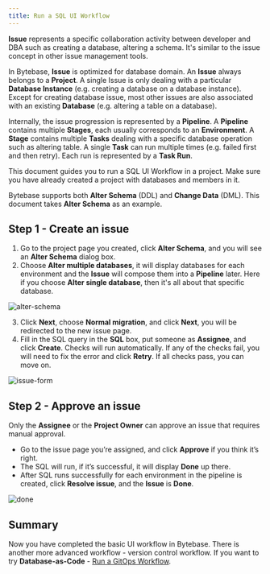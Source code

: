 ```yaml
---
title: Run a SQL UI Workflow
---
```


**Issue** represents a specific collaboration activity between developer and DBA such as creating a database, altering a schema. It's similar to the issue concept in other issue management tools.

In Bytebase, **Issue** is optimized for database domain. An **Issue** always belongs to a **Project**. A single Issue is only dealing with a particular **Database Instance** (e.g. creating a database on a database instance). Except for creating database issue, most other issues are also associated with an existing **Database** (e.g. altering a table on a database).

Internally, the issue progression is represented by a **Pipeline**. A **Pipeline** contains multiple **Stages**, each usually corresponds to an **Environment**. A **Stage** contains multiple **Tasks** dealing with a specific database operation such as altering table. A single **Task** can run multiple times (e.g. failed first and then retry). Each run is represented by a **Task Run**.

This document guides you to run a SQL UI Workflow in a project. Make sure you have already created a project with databases and members in it.

Bytebase supports both **Alter Schema** (DDL) and **Change Data** (DML). This document takes **Alter Schema** as an example.

## Step 1 - Create an issue

1. Go to the project page you created, click **Alter Schema**, and you will see an **Alter Schema** dialog box.
2. Choose **Alter multiple databases**, it will display databases for each environment and the **Issue** will compose them into a **Pipeline** later. Here if you choose **Alter single database**, then it's all about that specific database.

![alter-schema](/docs/get-started/work-with-a-project/run-a-ui-workflow/alter-schema.webp)

3. Click **Next**, choose **Normal migration**, and click **Next**, you will be redirected to the new issue page.
4. Fill in the SQL query in the **SQL** box, put someone as **Assignee**, and click **Create**. Checks will run automatically. If any of the checks fail, you will need to fix the error and click **Retry**. If all checks pass, you can move on.

![issue-form](/docs/get-started/work-with-a-project/run-a-ui-workflow/issue-form.webp)

## Step 2 - Approve an issue

Only the **Assignee** or the **Project Owner** can approve an issue that requires manual approval.

- Go to the issue page you’re assigned, and click **Approve** if you think it’s right.
- The SQL will run, if it’s successful, it will display **Done** up there.
- After SQL runs successfully for each environment in the pipeline is created, click **Resolve issue**, and the **Issue** is **Done**.

![done](/docs/get-started/work-with-a-project/run-a-ui-workflow/done.webp)

## Summary

Now you have completed the basic UI workflow in Bytebase. There is another more advanced workflow - version control workflow. If you want to try **Database-as-Code** - [Run a GitOps Workflow](/docs/vcs-integration/overview).
